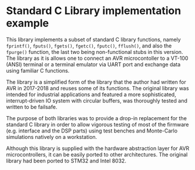 # Standard C Library implementation example
This library implements a subset of standard C library functions, namely `fprintf()`, `fputs()`, `fgets()`, `fgetc()`, `fputc()`, `fflush()`, and also the `fpurge()` function, the last two being non-functional stubs in this version. The library as it is allows one to connect an AVR microcontoller to a VT-100 (ANSI) terminal or a terminal emulator via UART port and exchange data using familiar C functions.

The library is a simplified form of the library that the author had written for AVR in 2017-2018 and reuses some of its functions. The original library was intended for industrial applications and featured a more sophisticated, interrupt-driven IO system with circular buffers, was thoroughly tested and written to be failsafe.

The purpose of both libraries was to provide a drop-in replacement for the standard C library in order to allow vigorous testing of most of the firmware (e.g. interface and the DSP parts) using test benches and Monte-Carlo simulations natively on a workstation.

Although this library is supplied with the hardware abstraction layer for AVR microcontrollers, it can be easily ported to other architectures. The original library had been ported to STM32 and Intel 8032.
